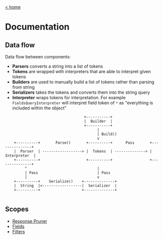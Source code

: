 [< home](../../../)
# Documentation

## Data flow

Data flow between components:
* **Parsers** converts a string into a list of tokens
* **Tokens** are wrapped with interpreters that are able to interpret given tokens
* **Builders** are used to manually build a list of tokens rather than parsing from string
* **Serializers** takes the tokens and converts them into the string query
* **Interpreter** wraps tokens for interpretation. For example `FieldsQueryInterpreter` will interpret field token of `*` as "everything is included within the object"

```
                                    +-----------+
                                    |  Builder  |
                                    +-----------+
                                          |
                                          | Build()
                                          v          
    +----------+       Parse()       +----------+      Pass       +---------------+
    |  Parser  | ------------------> |  Tokens  | --------------> |  Interpreter  |
    +----------+                     +----------+                 +---------------+
         ^                                |
         | Pass                           | Pass
         |                                v
    +----------+    Serialize()    +--------------+ 
    |  String  |<------------------|  Serializer  |
    +----------+                   +--------------+
                   
```

## Scopes

* [Response Pruner](./PartialResponseRequest.AspNetCore.ResponsePruner)
* [Fields](./PartialResponseRequest.Fields)
* [Filters](./PartialResponseRequest.Filters)
